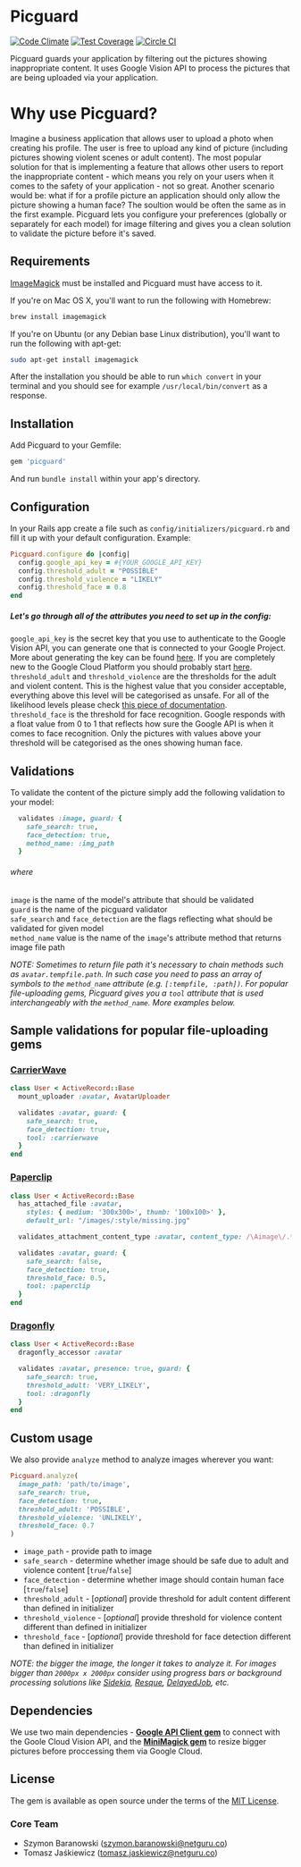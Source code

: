 # Picguard
[![Code Climate](https://codeclimate.com/repos/56cdc29e7220a54948003189/badges/6455466a41f102f5f517/gpa.svg)](https://codeclimate.com/repos/56cdc29e7220a54948003189/feed) [![Test Coverage](https://codeclimate.com/repos/56cdc29e7220a54948003189/badges/6455466a41f102f5f517/coverage.svg)](https://codeclimate.com/repos/56cdc29e7220a54948003189/coverage)
[![Circle CI](https://circleci.com/gh/netguru/picguard.svg?style=svg)](https://circleci.com/gh/netguru/picguard)

Picguard guards your application by filtering out the pictures showing inappropriate content.
It uses Google Vision API to process the pictures that are being uploaded via your application.

# Why use Picguard?
Imagine a business application that allows user to upload a photo when creating his profile. The user is free to upload any kind of picture (including pictures showing violent scenes or adult content). The most popular solution for that is implementing a feature that allows other users to report the inappropriate content - which means you rely on your users when it comes to the safety of your application - not so great. Another scenario would be: what if for a profile picture an application should only allow the picture showing a human face? The soultion would be often the same as in the first example.
Picguard lets you configure your preferences (globally or separately for each model) for image filtering and gives you a clean solution to validate the picture before it's saved.

## Requirements

[ImageMagick](http://www.imagemagick.org) must be installed and Picguard must have access to it.

If you're on Mac OS X, you'll want to run the following with Homebrew:

```bash
brew install imagemagick
```

If you're on Ubuntu (or any Debian base Linux distribution), you'll want to run the following with apt-get:

```bash
sudo apt-get install imagemagick
```

After the installation you should be able to run `which convert` in your terminal and you should see for example `/usr/local/bin/convert` as a response.

## Installation

Add Picguard to your Gemfile:

```ruby
gem 'picguard'
```

And run `bundle install` within your app's directory.

## Configuration
In your Rails app create a file such as `config/initializers/picguard.rb` and fill it up with your default configuration.
Example:

```ruby
Picguard.configure do |config|
  config.google_api_key = #{YOUR_GOOGLE_API_KEY}
  config.threshold_adult = "POSSIBLE"
  config.threshold_violence = "LIKELY"
  config.threshold_face = 0.8
end
```

##### Let's go through all of the attributes you need to set up in the config:

`google_api_key` is the secret key that you use to authenticate to the Google Vision API, you can generate one that is connected to your Google Project. More about generating the key can be found [here](https://cloud.google.com/vision/docs/getting-started#setting_up_an_api_key). If you are completely new to the Google Cloud Platform you should probably start [here](https://cloud.google.com/vision/docs/getting-started).   
`threshold_adult` and `threshold_violence` are the thresholds for the adult and violent content. This is the highest value that you consider acceptable, everything above this level will be categorised as unsafe. For all of the likelihood levels please check [this piece of documentation](https://cloud.google.com/vision/reference/rest/v1/images/annotate#Likelihood).   
`threshold_face` is the threshold for face recognition. Google responds with a float value from 0 to 1 that reflects how sure the Google API is when it comes to face recognition. Only the pictures with values above your threshold will be categorised as the ones showing human face.   

## Validations
To validate the content of the picture simply add the following validation to your model:

```ruby
  validates :image, guard: {
    safe_search: true,
    face_detection: true,
    method_name: :img_path
  }
```
###### where

`image` is the name of the model's attribute that should be validated   
`guard` is the name of the picguard validator  
`safe_search` and `face_detection` are the flags reflecting what should be validated for given model   
`method_name` value is the name of the `image`'s attribute method that returns image file path     

*NOTE: Sometimes to return file path it's necessary to chain methods such as `avatar.tempfile.path`. In such case you need to pass an array of symbols to the `method_name` attribute (e.g. `[:tempfile, :path])`. For popular file-uploading gems, Picguard gives you a `tool` attribute that is used interchangeably with the `method_name`. More examples below.*   

## Sample validations for popular file-uploading gems

### [CarrierWave](https://github.com/carrierwaveuploader/carrierwave)

```ruby
class User < ActiveRecord::Base
  mount_uploader :avatar, AvatarUploader

  validates :avatar, guard: {
    safe_search: true,
    face_detection: true,
    tool: :carrierwave
  }
end
```

### [Paperclip](https://github.com/thoughtbot/paperclip)

```ruby
class User < ActiveRecord::Base
  has_attached_file :avatar,
    styles: { medium: '300x300>', thumb: '100x100>' },
    default_url: "/images/:style/missing.jpg"

  validates_attachment_content_type :avatar, content_type: /\Aimage\/.*\Z/

  validates :avatar, guard: {
    safe_search: false,
    face_detection: true,
    threshold_face: 0.5,
    tool: :paperclip
  }
end
```

### [Dragonfly](https://github.com/markevans/dragonfly)

```ruby
class User < ActiveRecord::Base
  dragonfly_accessor :avatar

  validates :avatar, presence: true, guard: {
    safe_search: true,
    threshold_adult: 'VERY_LIKELY',
    tool: :dragonfly
  }
end
```

## Custom usage

We also provide `analyze` method to analyze images wherever you want:

```ruby
Picguard.analyze(
  image_path: 'path/to/image',
  safe_search: true,
  face_detection: true,
  threshold_adult: 'POSSIBLE',
  threshold_violence: 'UNLIKELY',
  threshold_face: 0.7
)
```

* `image_path` - provide path to image
* `safe_search` - determine whether image should be safe due to adult and violence content [`true`/`false`]
* `face_detection` - determine whether image should contain human face [`true`/`false`]
* `threshold_adult` - [*optional*] provide threshold for adult content different than defined in initializer
* `threshold_violence` - [*optional*] provide threshold for violence content different than defined in initializer
* `threshold_face` - [*optional*] provide threshold for face detection different than defined in initializer

*NOTE: the bigger the image, the longer it takes to analyze it. For images bigger than `2000px x 2000px` consider using progress bars or background processing solutions like [Sidekiq](https://github.com/mperham/sidekiq), [Resque](https://github.com/resque/resque), [DelayedJob](https://github.com/collectiveidea/delayed_job), etc.*

## Dependencies

We use two main dependencies - **[Google API Client gem](https://github.com/google/google-api-ruby-client)** to connect with the Goole Cloud Vision API, and the **[MiniMagick gem](https://github.com/minimagick/minimagick)** to resize bigger pictures before proccessing them via Google Cloud.   

## License

The gem is available as open source under the terms of the [MIT License](http://opensource.org/licenses/MIT).

### Core Team

* Szymon Baranowski (szymon.baranowski@netguru.co)
* Tomasz Jaśkiewicz (tomasz.jaskiewicz@netguru.co)
